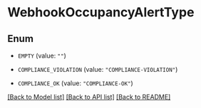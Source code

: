# WebhookOccupancyAlertType

## Enum


* `EMPTY` (value: `""`)

* `COMPLIANCE_VIOLATION` (value: `"COMPLIANCE-VIOLATION"`)

* `COMPLIANCE_OK` (value: `"COMPLIANCE-OK"`)


[[Back to Model list]](../README.md#documentation-for-models) [[Back to API list]](../README.md#documentation-for-api-endpoints) [[Back to README]](../README.md)


